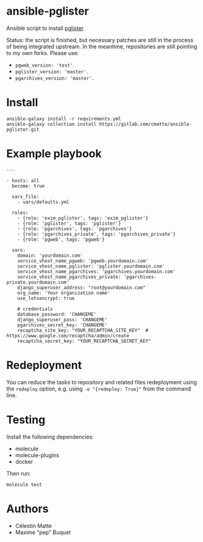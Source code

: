 # ansible-pglister

Ansible script to install [pglister](https://gitlab.com/pglister/pglister).

Status: the script is finished, but necessary patches are still in the process of being integrated upstream. In the meantime, repositories are still pointing to my own forks. Please use:
- `pgweb_version: 'test'`.
- `pglister_version: 'master'`.
- `pgarchives_version: 'master'`.

# Install

```
ansible-galaxy install -r requirements.yml
ansible-galaxy collection install https://gitlab.com/cmatte/ansible-pglister.git
```

# Example playbook

```
---

- hosts: all
  become: true

  vars_file:
    - vars/defaults.yml

  roles:
    - {role: 'exim_pglister', tags: 'exim_pglister'}
    - {role: 'pglister', tags: 'pglister'}
    - {role: 'pgarchives', tags: 'pgarchives'}
    - {role: 'pgarchives_private', tags: 'pgarchives_private'}
    - {role: 'pgweb', tags: 'pgweb'}

  vars:
    domain: 'yourdomain.com'
    service_vhost_name_pgweb: 'pgweb.yourdomain.com'
    service_vhost_name_pglister: 'pglister.yourdomain.com'
    service_vhost_name_pgarchives: 'pgarchives.yourdomain.com'
    service_vhost_name_pgarchives_private: 'pgarchives-private.yourdomain.com'
    django_superuser_address: "root@yourdomain.com"
    org_name: 'Your organization name'
    use_letsencrypt: true

    # credentials
    database_password: 'CHANGEME'
    django_superuser_pass: 'CHANGEME'
    pgarchives_secret_key: 'CHANGEME'
    recaptcha_site_key: "YOUR_RECAPTCHA_SITE_KEY"  # https://www.google.com/recaptcha/admin/create
    recaptcha_secret_key: "YOUR_RECAPTCHA_SECRET_KEY"
```

# Redeployment

You can reduce the tasks to repository and related files redeployment using the `redeploy` option, e.g. using `-e "{redeploy: True}"` from the command line.

# Testing

Install the following dependencies:
- molecule
- molecule-plugins
- docker

Then run:
```
molecule test
```

# Authors

- Célestin Matte
- Maxime "pep" Buquet
